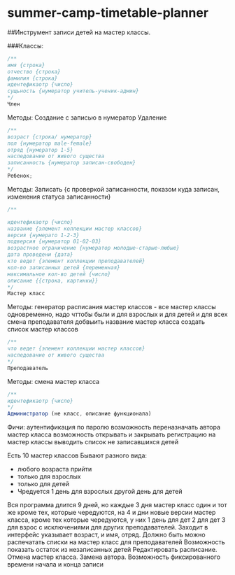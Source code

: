 # summer-camp-timetable-planner
##Инструмент записи детей на мастер классы. 

###Классы:<br/>

```javascript
/**
имя {строка}
отчество {строка}
фамилия {строка}
идентефикаотр {число}
сущьность {нумератор учитель-ученик-админ}
*/
Член
```

Методы:
Создание с записью в нумератор
Удаление

```javascript
/**
возраст {строка/ нумератор} 
пол {нумератор male-female}
отряд {нумератор 1-5} 
наследование от живого существа 
записанность {нумератор записан-свободен} 
*/ 
Ребенок; 
```
Методы:
Записать {с проверкой записанности, показом куда записан, изменения статуса записанности}<br/>

```javascript
/** 

идентефикаотр {число}
название {элемент коллекции мастер классов} 
версия {нумерато 1-2-3} 
подверсия {нумератор 01-02-03}
возрастное ограничение {нумератор молодые-старые-любые} 
дата проведени {дата} 
кто ведет {элемент коллекции преподавателей} 
кол-во записанных детей {переменная} 
максимальное кол-во детей {число} 
описание {{строка, картинки}}
*/ 
Мастер класс 
```
Методы: 
генератор расписания мастер классов - все мастер классы одновременно, надо чттобы были и для взрослых и для детей и для всех
смена преподавателя
добвыить название мастер класса
создать список мастер классов



```javascript
/** 
что ведет {элемент коллекции мастер классов}
наследование от живого существа
*/
Преподаватель 
```
Методы:
смена мастер класса

```javascript
/** 
идентефикаотр {число}
*/
Администратор (не класс, описание функционала)
```

Фичи: 
аутентификация по паролю
возможность переназначать автора мастер класса
возможность открывать и закрывать регистрацию на мастер классы
выводить список не записавшихся детей



Есть 10 мастер классов
Бывают разного вида:
- любого возраста прийти
- только для взрослых
- только для детей
- Чредуется 1 день для взрослых другой день для детей

Вся программа длится 9 дней, но каждые 3 дня мастер класс один и тот же кроме тех, которые чередуются, на 4 и  дни новые версии мастер класса, кроме тех которые чередуются, у них 1 день для дет 2 для дет 3 для взрос с исключениями для других преподавателей.
Заходит в интерфейс указывает возраст,  и имя, отряд. 
Должно быть можно распечатать списки на мастер класс для преподавателей
Возможность показать остаток из незаписанных детей
Редактировать расписание. Отмена мастер класса. Замена автора.
Возможность фиксированного времени начала и конца записи
